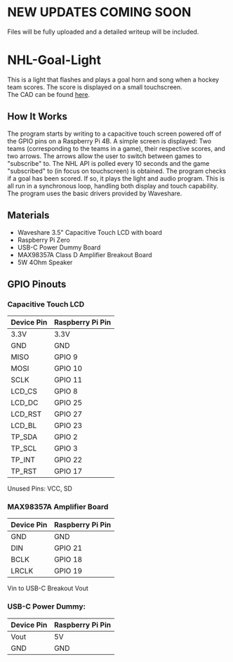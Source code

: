 # NEW UPDATES COMING SOON
Files will be fully uploaded and a detailed writeup will be included.
# NHL-Goal-Light
This is a light that flashes and plays a goal horn and song when a hockey team scores.  The score is displayed on a small touchscreen.<br>
The CAD can be found [here](https://cad.onshape.com/documents/c55c02e04e703cfe27a60e14/w/b4b5bbc7188e16cf4a296082/e/4daa85a60760a7a30a035af4?renderMode=0&uiState=682fcc6b14300841d701ed5a).

## How It Works
The program starts by writing to a capacitive touch screen powered off of the GPIO pins on a Raspberry Pi 4B.
A simple screen is displayed: Two teams (corresponding to the teams in a game), their respective scores, and two arrows.
The arrows allow the user to switch between games to "subscribe" to.
The NHL API is polled every 10 seconds and the game "subscribed" to (in focus on touchscreen) is obtained.
The program checks if a goal has been scored.  If so, it plays the light and audio program.
This is all run in a synchronous loop, handling both display and touch capability.
The program uses the basic drivers provided by Waveshare.
## Materials
- Waveshare 3.5" Capacitive Touch LCD with board
- Raspberry Pi Zero
- USB-C Power Dummy Board
- MAX98357A Class D Amplifier Breakout Board
- 5W 4Ohm Speaker
## GPIO Pinouts
### Capacitive Touch LCD
| Device Pin | Raspberry Pi Pin |
|------------|------------------|
| 3.3V       | 3.3V             |
| GND        | GND              |
| MISO       | GPIO 9           |
| MOSI       | GPIO 10          |
| SCLK       | GPIO 11          |
| LCD_CS     | GPIO 8           |
| LCD_DC     | GPIO 25          |
| LCD_RST    | GPIO 27          |
| LCD_BL     | GPIO 23          |
| TP_SDA     | GPIO 2           |
| TP_SCL     | GPIO 3           |
| TP_INT     | GPIO 22           |
| TP_RST     | GPIO 17          |
Unused Pins: VCC, SD
### MAX98357A Amplifier Board
| Device Pin | Raspberry Pi Pin |
|------------|------------------|
| GND        | GND              |
| DIN        | GPIO 21          |
| BCLK       | GPIO 18          |
| LRCLK      | GPIO 19          |
Vin to USB-C Breakout Vout
### USB-C Power Dummy:
| Device Pin | Raspberry Pi Pin |
|------------|------------------|
| Vout       | 5V               |
| GND        | GND              |
